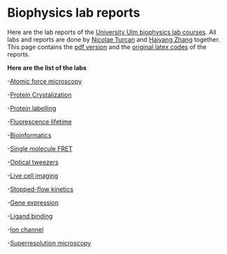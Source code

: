 # Biophysics lab reports
Here are the lab reports of the [University Ulm biophysics lab courses](https://www.uni-ulm.de/nawi/international-masters-degree-programmes/current-students/biophysics/biophysicslab/). All labs and reports are done by [Nicolae Turcan](nicolae.turcan@uni-ulm.de) and [Haiyang Zhang](haiyang.zhang@uni-ulm.de) together. This page contains the [pdf version](Reports/) and the [original latex codes](Original%20latex%20codes/) of the reports.  

**Here are the list of the labs**  

-[Atomic force microscopy](Reports/1.Atomic%20force%20microscopy.pdf)

-[Protein Crystalization](Reports/2.Protein%20crystalization.pdf)

-[Protein labelling](Reports/3.Protein%20labelling.pdf)

-[Fluorescence lifetime](Reports/4.Fluorescence%20lifetime.pdf)

-[Bioinformatics](Reports/5.Bioinformatics.pdf)

-[Single molecule FRET](Reports/6.Single%20molecule%20FRET.pdf)

-[Optical tweezers](Reports/7.Optical%20tweezers.pdf)

-[Live cell imaging](Reports/8.Live%20cell%20imaging.pdf)

-[Stopped-flow kinetics](Reports/9.Stopped\-flow%20kinetics.pdf)

-[Gene expression](Reports/10.Gene%20expression.pdf)

-[Ligand binding](Reports/11.Ligand%20binding.pdf)

-[Ion channel](Reports/12.Ion%20channel.pdf)

-[Superresolution microscopy](Reports/13.Superresolution%20Microscopy.pdf)
